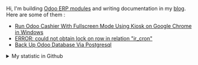 Hi, I'm building [Odoo ERP modules](https://apps.odoo.com/apps/browse?repo_maintainer_id=276647) and writing documentation in my [blog](https://blog.altela.net). Here are some of them :
<!-- BLOG-POST-LIST:START -->
- [Run Odoo Cashier With Fullscreen Mode Using Kiosk on Google Chrome in Windows](https://blog.altela.net/2023/01/run-odoo-cashier-with-fullscreen-mode.html)
- [ERROR:  could not obtain lock on row in relation &quot;ir_cron&quot;](https://blog.altela.net/2023/01/error-could-not-obtain-lock-on-row-in.html)
- [Back Up Odoo Database Via Postgresql](https://blog.altela.net/2023/01/back-up-odoo-database-via-postgresql.html)
<!-- BLOG-POST-LIST:END -->


<details>
    <summary>My statistic in Github</summary>
<div>

<img height="154" src="https://github-readme-stats.vercel.app/api?username=altela&count_private=true&theme=github_dark&hide_border=true&show_icons=true&include_all_commits=true&hide_rank=false&custom_title=Activity%20On%20GitHub" />
  
<img height="154" src="https://github-readme-stats.vercel.app/api/top-langs/?username=altela&layout=compact&theme=github_dark&&langs_count=10&hide_border=true&custom_title=Repository's%20Composition%20Languages" />
</div>
    
<!--START_SECTION:waka-->

```text
Python   4 hrs 32 mins   ███████████████████▓░░░░░   78.80 %
XML      59 mins         ████▒░░░░░░░░░░░░░░░░░░░░   17.23 %
Text     7 mins          ▓░░░░░░░░░░░░░░░░░░░░░░░░   02.30 %
HTML     5 mins          ▒░░░░░░░░░░░░░░░░░░░░░░░░   01.67 %
```

<!--END_SECTION:waka-->

</details>

<!-- Waka documentation : https://medium.com/@JakenH/show-off-your-coding-stats-on-your-github-profile-using-wakatime-ce3ceb1063b5 -->
